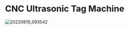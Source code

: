 # CNC Ultrasonic Tag Machine


![20220819_093542](https://user-images.githubusercontent.com/126350818/222776545-5217173e-c04e-41dc-a244-e01fb8a5a177.jpg)
